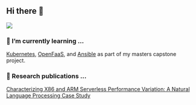 ## Hi there 👋
<!-- LinkedIn Contact -->
<a href="https://www.linkedin.com/in/rgschmitz/" target="_blank">
  <img src="https://img.shields.io/badge/-BOB%20SCHMITZ%20III-blue?style=for-the-badge&logo=Linkedin&logoColor=white"/>
</a>

### 🌱 I’m currently learning ...
[Kubernetes](https://kubernetes.io/docs/home/), [OpenFaaS](https://docs.openfaas.com/), and [Ansible](https://docs.ansible.com/ansible/latest/index.html) as part of my masters capstone project.

### 📖 Research publications ...
[Characterizing X86 and ARM Serverless Performance Variation: A Natural Language Processing Case Study](https://raw.githubusercontent.com/rgschmitz1/portfolio/main/content/publication/conference-paper/hotcloudperf_lambda_variability.pdf)

<!--
**rgschmitz1/rgschmitz1** is a ✨ _special_ ✨ repository because its `README.md` (this file) appears on your GitHub profile.

Here are some ideas to get you started:

- 🔭 I’m currently working on ...
- 👯 I’m looking to collaborate on ...
- 🤔 I’m looking for help with ...
- 💬 Ask me about ...
- ⚡ Fun fact: ...
-->
